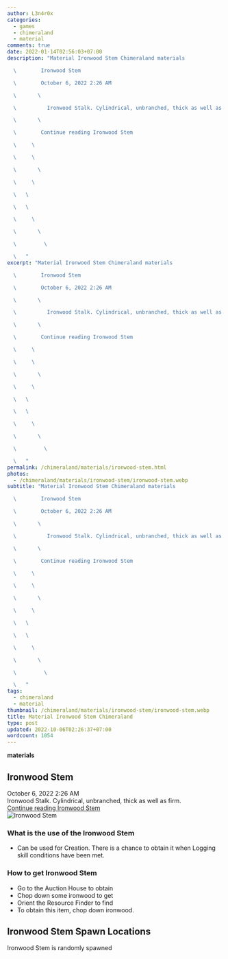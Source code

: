 ```yaml
---
author: L3n4r0x
categories:
  - games
  - chimeraland
  - material
comments: true
date: 2022-01-14T02:56:03+07:00
description: "Material Ironwood Stem Chimeraland materials

  \        Ironwood Stem

  \        October 6, 2022 2:26 AM

  \       \ 

  \          Ironwood Stalk. Cylindrical, unbranched, thick as well as firm.

  \       \ 

  \        Continue reading Ironwood Stem

  \     \ 

  \     \ 

  \       \ 

  \     \ 

  \   \ 

  \   \ 

  \     \ 

  \       \ 

  \         \ 

  \   "
excerpt: "Material Ironwood Stem Chimeraland materials

  \        Ironwood Stem

  \        October 6, 2022 2:26 AM

  \       \ 

  \          Ironwood Stalk. Cylindrical, unbranched, thick as well as firm.

  \       \ 

  \        Continue reading Ironwood Stem

  \     \ 

  \     \ 

  \       \ 

  \     \ 

  \   \ 

  \   \ 

  \     \ 

  \       \ 

  \         \ 

  \   "
permalink: /chimeraland/materials/ironwood-stem.html
photos:
  - /chimeraland/materials/ironwood-stem/ironwood-stem.webp
subtitle: "Material Ironwood Stem Chimeraland materials

  \        Ironwood Stem

  \        October 6, 2022 2:26 AM

  \       \ 

  \          Ironwood Stalk. Cylindrical, unbranched, thick as well as firm.

  \       \ 

  \        Continue reading Ironwood Stem

  \     \ 

  \     \ 

  \       \ 

  \     \ 

  \   \ 

  \   \ 

  \     \ 

  \       \ 

  \         \ 

  \   "
tags:
  - chimeraland
  - material
thumbnail: /chimeraland/materials/ironwood-stem/ironwood-stem.webp
title: Material Ironwood Stem Chimeraland
type: post
updated: 2022-10-06T02:26:37+07:00
wordcount: 1054
---
```


<link
  rel="stylesheet"
  href="https://rawcdn.githack.com/dimaslanjaka/Web-Manajemen/870a349/css/bootstrap-5-3-0-alpha3-wrapper.css"
/>
<section id="bootstrap-wrapper">
  <div data-bs-theme="dark">
    <div
      class="row g-0 border rounded overflow-hidden flex-md-row mb-4 shadow-sm position-relative bg-dark text-light"
    >
      <div class="col p-4 d-flex flex-column position-static">
        <strong class="d-inline-block mb-2 text-success">materials</strong>
        <h2 class="mb-0">Ironwood Stem</h2>
        <div class="mb-1 text-muted">October 6, 2022 2:26 AM</div>
        <div class="mb-2 border p-1">
          Ironwood Stalk. Cylindrical, unbranched, thick as well as firm.
        </div>
        <a
          href="/chimeraland/materials/ironwood-stem.html"
          class="stretched-link d-none text-primary"
          >Continue reading Ironwood Stem</a
        >
      </div>
      <div class="col-auto d-none d-md-block d-lg-block">
        <img
          src="https://www.webmanajemen.com/chimeraland/materials/ironwood-stem/ironwood-stem.webp"
          alt="Ironwood Stem"
        />
      </div>
    </div>
    <div class="row">
      <div class="col-lg-6 col-12 mb-2">
        <div class="card">
          <div class="card-body">
            <h3 class="card-title">What is the use of the Ironwood Stem</h3>
            <div class="card-text">
              <ul>
                <li>
                  Can be used for Creation. There is a chance to obtain it when
                  Logging skill conditions have been met.
                </li>
              </ul>
            </div>
          </div>
        </div>
      </div>
      <div class="col-lg-6 col-12 mb-2">
        <div class="card">
          <div class="card-body">
            <h3 class="card-title">How to get Ironwood Stem</h3>
            <div class="card-text">
              <ul>
                <li>Go to the Auction House to obtain</li>
                <li>Chop down some ironwood to get</li>
                <li>Orient the Resource Finder to find</li>
                <li>To obtain this item, chop down ironwood.</li>
              </ul>
            </div>
          </div>
        </div>
      </div>
      <div class="col-12 mb-2">
        <h2>Ironwood Stem Spawn Locations</h2>
        <p>Ironwood Stem is randomly spawned</p>
      </div>
    </div>
  </div>
</section>